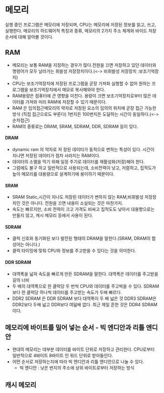 # 메모리
실행 중인 프로그램은 메모리에 저장되며, CPU는 메모리에 저장된 정보를 읽고, 쓰고, 실행한다.
메모리의 하드웨어적 특징과 종류, 메모리의 2가지 주소 체계와 바이드 저장 순서에 대해 알아볼 것이다.

## RAM
- 메모리는 보통 RAM을 지칭하는 경우가 많다.전원을 끄면 저장하고 있던 데이터와 명령어가 모두 날라가는 휘발성 저장장치이다.(<-> 비휘발성 저장장치 :보조기억장치)
- CPU는 보조기억장치에 저장된 프로그램을 곧장 가져화 실행할 수 없어 원하는 프로그램을 보조기억장치에서 메모로 복사해와야 한다.
- RAM용량은 컴퓨터에 큰 영향을 미친다. 용량이 크면 보조기억장치로부터 많은 데이터를 가져와 미리 RAM에 저장할 수 있기 때문이다.
- RAM 은 임의접근메모리의 약자로 저장된 요소의 임의의 위치에 곧장 접근 가능한 방식 (직접 접근으로도 부른다) 1번지든 100번지든 도달하는 시간이 동일하다.(<->순차접근)
- RAM의 종류로는 DRAM, SRAM, SDRAM, DDR, SDRAM 등이 있다.
#### DRAM
- dynamic ram 의 약자로 저 장된 데이터가 동적으로 변하는 특성이 있다. 시간이 지나면 저장된 데이터가 점차 사라지는 RAM이다.
- 데이터의 소멸을 막기 위해 일정 주기로 데이터를 재활성화(저장)해야 한다.
- 그럼에도 불구 하고 일반적으로 사용되는데, 소비전력이 낮고, 저렴하고, 집적도가 높아 메모리를 대용량으로 설계하기에 용이하기 때문이다.
#### SRAM
- SRAM Static,시간이 지나도 저장된 데이터가 변하지 않는 RAM,비휘발성 저장장치인 것은 아니다. 전원을 끄면 내용이 소실되는 것은 마찬가지.
- 속도는 빠르지만, 소비 전력이 크고 가격도 비싸고 집적도도 낮아서 대용향으로는 만들지 않고, 캐시 메모리 등에서 사용이 된다.
#### SDRAM
- 클럭 신호와 동기화된 보다 발전된 형태의 DRAM을 말한다.(SRAM, DRAM의 합성어는 아니다.)
- 클럭 타이밍에 맞춰 CPU와 정보를 주고받을 수 있다는 것을 의미한다.
#### DDR SDRAM
- 대역폭을 넓혀 속도을 빠르게 만든 SDRAM을 말한다. 대역폭은 데이터를 주고받을 길의 너비
- 두 배의 대역폭으로 한 클럭당 두 번씩 CPU와 데이터를 주고박을 수 있다. SDRAM보다 한 클럭당 하나씩 데이터를 주고받는 속도가 두배 빠르다.
- DDR2 SDRAM 은 DDR SDRAM 보다 대역폭이 두 배 넓은 것 DDR3 SDRAM은 DDR2보다 두배 넓고 DDR보다 여덟배 없다. 최근 제일 흔한 것은 DDR4 SDRAM이다.

## 메모리에 바이트를 밀어 넣는 순서 - 빅 엔디안과 리틀 엔디안
- 현대의 메모리는 데부분 데이터를 바이트 단위로 저장하고 관리한다. CPU로부터 일반적으로 4바이트 8바이트 인 워드 단위로 받아들인다.
- 어떤 순서로 저장하는지에 따라 빅 엔디안과 리틀 엔디안으로 나눌 수 있다.
  - 빅 엔디안 :  낮은 번지의 주소에 상위 바이트로부터 저장하는 방식 

## 캐시 메모리